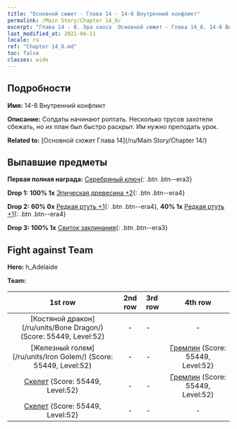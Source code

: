 ```yaml
---
title: "Основной сюжет - Глава 14 - 14-8 Внутренний конфликт"
permalink: /Main Story/Chapter 14_8/
excerpt: "Глава 14 - 8. Эра хаоса  Основной сюжет - Глава 14_8. 14-8 Внутренний конфликт"
last_modified_at: 2021-04-11
locale: ru
ref: "Chapter 14_8.md"
toc: false
classes: wide
---
```


## Подробности

 **Имя:** 14-8 Внутренний конфликт

 **Описание:** Солдаты начинают роптать. Несколько трусов захотели сбежать, но их план был быстро раскрыт. Им нужно преподать урок.

 **Related to:** [Основной сюжет Глава 14](/ru/Main Story/Chapter 14/)

## Выпавшие предметы

 **Первая полная награда:** [Серебряный ключ](/ru/Items/con_693/){: .btn .btn--era3}

 **Drop 1:** **100% 1x** [Эпическая древесина +2](/ru/Items/mat_48/){: .btn .btn--era4}

 **Drop 2:** **60% 0x** [Редкая ртуть +1](/ru/Items/mat_42/){: .btn .btn--era4}, **40% 1x** [Редкая ртуть +1](/ru/Items/mat_42/){: .btn .btn--era4}

 **Drop 3:** **100% 1x** [Свиток заклинания](/ru/Items/con_694/){: .btn .btn--era3}


## Fight against Team
 **Hero:** h_Adelaide

 **Team:**


  | 1st row | 2nd row | 3rd row | 4th row |
  |:----:|:----:|:----|:----:|
  | [Костяной дракон](/ru/units/Bone Dragon/) (Score: 55449, Level:52)  | - | - | - |
  | [Железный голем](/ru/units/Iron Golem/) (Score: 55449, Level:52)  | - | - | [Гремлин](/ru/units/Gremlin/) (Score: 55449, Level:52)  |
  | [Скелет](/ru/units/Skeleton/) (Score: 55449, Level:52)  | - | - | [Гремлин](/ru/units/Gremlin/) (Score: 55449, Level:52)  |
  | [Скелет](/ru/units/Skeleton/) (Score: 55449, Level:52)  | - | - | - |


